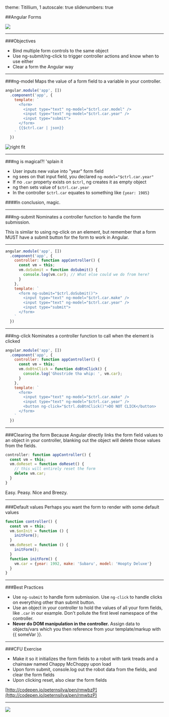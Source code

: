 theme: Titillium, 1
autoscale: true
slidenumbers: true
<!-- @author: Pete Silva -->

##Angular Forms

![](http://blog.rangle.io/content/images/2016/03/mastering-forms-in-angular-2.gif)

---

###Objectives
- Bind multiple form controls to the same object
- Use ng-submit/ng-click to trigger controller actions and know when to use either
- Clear a form the Angular way

---

###ng-model
Maps the value of a form field to a variable in your controller.

```javascript
angular.module('app', [])
  .component('app', {
    template: `
      <form>
        <input type="text" ng-model="$ctrl.car.model" />
        <input type="text" ng-model="$ctrl.car.year" />
        <input type="submit">
      </form>
      {{$ctrl.car | json}}
    `
  })
```
![right fit](https://s3-us-west-2.amazonaws.com/learn.galvanize.com/learn-images/gSchool/angular-curriculum/master/images/simple-form.png)

---

###ng is magical?! 'splain it
- User inputs new value into "year" form field
- ng sees on that input field, you declared `ng-model="$ctrl.car.year"`
- If no `.car` property exists on `$ctrl`, ng creates it as empty object
- ng then sets value of `$ctrl.car.year`
- In the controller `$ctrl.car` equates to something like `{year: 1985}`

####In conclusion, magic.

---

###ng-submit
Nominates a controller function to handle the form submission.

This is similar to using ng-click on an element, but remember that a form MUST have a submit button for the form to work in Angular.

---

```javascript
angular.module('app', [])
  .component('app', {
    controller: function appController() {
      const vm = this;
      vm.doSubmit = function doSubmit() {
        console.log(vm.car); // What else could we do from here?
      }
    },
    template: `
      <form ng-submit="$ctrl.doSubmit()">
        <input type="text" ng-model="$ctrl.car.make" />
        <input type="text" ng-model="$ctrl.car.year" />
        <input type="submit">
      </form>
    `
  })
```

---

###ng-click
Nominates a controller function to call when the element is clicked

```javascript
angular.module('app', [])
  .component('app', {
    controller: function appController() {
      const vm = this;
      vm.doBtnClick = function doBtnClick() {
        console.log('Ghostride tha whip: ', vm.car);
      }
    },
    template: `
      <form>
        <input type="text" ng-model="$ctrl.car.make" />
        <input type="text" ng-model="$ctrl.car.year" />
        <button ng-click="$ctrl.doBtnClick()">DO NOT CLICK</button>
      </form>
    `
  })
```

---

###Clearing the form
Because Angular directly links the form field values to an object in your controller, blanking out the object will delete those values from the fields.

```javascript
controller: function appController() {
  const vm = this;
  vm.doReset = function doReset() {
    // this will entirely reset the form
    delete vm.car;
  }
}
```
Easy. Peasy. Nice and Breezy.

---

###Default values
Perhaps you want the form to render with some default values

```javascript
function controller() {
  const vm = this;
  vm.$onInit = function () {
    initForm();
  }
  vm.doReset = function () {
    initForm();
  }
  function initForm() {
    vm.car = {year: 1992, make: 'Subaru', model: 'Hoopty Deluxe'}
  }
}
```

---

###Best Practices

- Use `ng-submit` to handle form submission. Use `ng-click` to handle clicks on everything other than submit button.
- Use an object in your controller to hold the values of all your form fields, like `.car` in our example. Don't pollute the first level namespace of the controller.
- **Never do DOM manipulation in the controller.** Assign data to objects/vars which you then reference from your template/markup with {{ someVar }}.

---

###CFU Exercise
- Make it so it initializes the form fields to a robot with tank treads and a chainsaw named Chappy McChoppy upon load
- Upon form submit, console.log out the robot data from the fields, and clear the form fields
- Upon clicking reset, also clear the form fields

[http://codepen.io/peternsilva/pen/rmwbzP](http://codepen.io/peternsilva/pen/rmwbzP)

---

![](https://media.giphy.com/media/O7ernI4vp0aha/giphy.gif)

